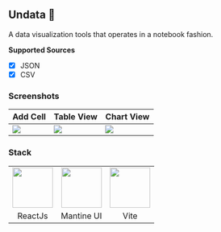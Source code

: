 ## Undata 🚧

A data visualization tools that operates in a notebook fashion. 

**Supported Sources**
- [x] JSON
- [x] CSV

### Screenshots
|Add Cell|Table View|Chart View|
|--|--|--|
|![](https://res.cloudinary.com/prvnbist/image/upload/v1710577775/chart_view_wgbzht.png)|![](https://res.cloudinary.com/prvnbist/image/upload/v1710577775/table_view_itwok4.png)|![](https://res.cloudinary.com/prvnbist/image/upload/v1710577775/chart_view_wgbzht.png)|

### Stack

||||
|:--:|:--:|:--:|
|<img src="https://upload.wikimedia.org/wikipedia/commons/thumb/a/a7/React-icon.svg/512px-React-icon.svg.png" width="80px"/>|<img src="https://seeklogo.com/images/M/mantine-logo-235E19C978-seeklogo.com.png" width="80px"/>|<img src="https://upload.wikimedia.org/wikipedia/commons/thumb/f/f1/Vitejs-logo.svg/410px-Vitejs-logo.svg.png" width="80px"/>|
|ReactJs|Mantine UI|Vite|